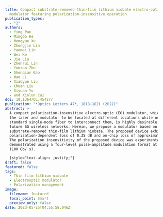 ```yaml
---
title: Compact substrate-removed thin-film lithium niobate electro-optic
  modulator featuring polarization-insensitive operation
publication_types:
  - "2"
authors:
  - Ying Pan
  - Mingbo He
  - Mengyue Xu
  - Zhongjin Lin
  - Yanmei Lin
  - Wei Ke
  - Jie Liu
  - Zhenrui Lin
  - Yuntao Zhu
  - Shenqian Gao
  - Hao Li
  - Xiaoyue Liu
  - Chuan Liu
  - Siyuan Yu
  - and Xinlun Cai
doi: 10.1364/OL.454277
publication: "*Optics Letters 47*, 1818-1821 (2022)"
abstract: >-
  A compact polarization-insensitive electro-optic (EO) modulator, which allows
  the laser and modulator to be located at different locations while using a
  standard single-mode fiber to interconnect them, is highly desirable for 5G or
  future 6G wireless networks. Herein, we propose a modulator based on
  substrate-removed thin-film lithium niobate. The proposed device exhibits a
  polarization-dependent loss of 0.35 dB and on-chip loss of approximately 2 dB.
  The polarization insensitivity of the proposed device was experimentally
  demonstrated using a four-level pulse-amplitude modulation format at 50 Gbaud
  (100 Gb/ s).

  {style="text-align: justify;"}
draft: false
featured: false
tags:
  - Thin film lithium niobate
  - Electrooptic modulator
  - Polarization management
image:
  filename: featured
  focal_point: Smart
  preview_only: false
date: 2023-05-25T04:56:58.046Z
---
```

